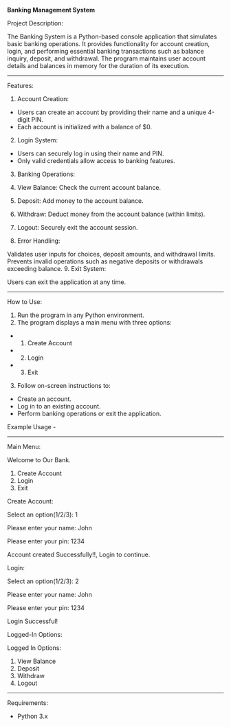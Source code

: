**Banking Management System**

Project Description:

The Banking System is a Python-based console application that simulates basic banking operations. It provides functionality for account creation, login, and performing essential banking transactions such as balance inquiry, deposit, and withdrawal. The program maintains user account details and balances in memory for the duration of its execution.

<hr/>

Features:
1. Account Creation:

* Users can create an account by providing their name and a unique 4-digit PIN.
* Each account is initialized with a balance of $0.
2. Login System:

* Users can securely log in using their name and PIN.
* Only valid credentials allow access to banking features.
3. Banking Operations:

4. View Balance: Check the current account balance.
5. Deposit: Add money to the account balance.
6. Withdraw: Deduct money from the account balance (within limits).
7. Logout: Securely exit the account session.
8. Error Handling:

Validates user inputs for choices, deposit amounts, and withdrawal limits.
Prevents invalid operations such as negative deposits or withdrawals exceeding balance.
9. Exit System:

Users can exit the application at any time.

<hr/>

How to Use:

1. Run the program in any Python environment.
2. The program displays a main menu with three options:
* 1. Create Account
* 2. Login
* 3. Exit
3. Follow on-screen instructions to:
* Create an account.
* Log in to an existing account.
* Perform banking operations or exit the application.

Example Usage -

<hr/>

Main Menu:

Welcome to Our Bank.
1. Create Account
2. Login
3. Exit
   
Create Account:

Select an option(1/2/3): 1

Please enter your name: John

Please enter your pin: 1234

Account created Successfully!!, Login to continue.

Login:

Select an option(1/2/3): 2

Please enter your name: John

Please enter your pin: 1234

Login Successful!

Logged-In Options:

Logged In Options:
1. View Balance
2. Deposit
3. Withdraw
4. Logout

<hr/>

Requirements:

* Python 3.x
